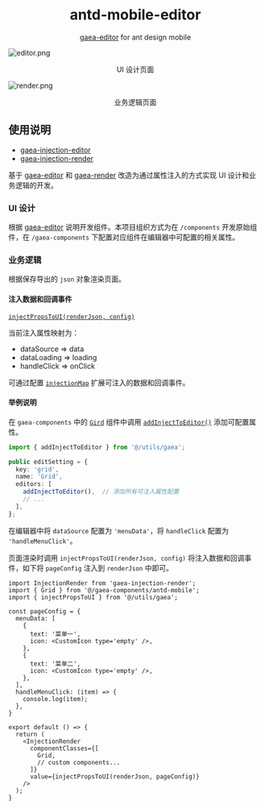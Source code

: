 <h1 align="center">antd-mobile-editor</h1>

<div align="center">

[gaea-editor](https://github.com/ascoders/gaea-editor) for ant design mobile

</div>


![editor.png](https://i.loli.net/2019/11/11/Zrus9S1CXz73UA2.png)

<p align="center">UI 设计页面</p>

![render.png](https://i.loli.net/2019/11/11/lBiK4zhIHwgn9JE.png)

<p align="center">业务逻辑页面</p>

## 使用说明

* [gaea-injection-editor](https://github.com/theprimone/gaea-injection-editor)
* [gaea-injection-render](https://github.com/theprimone/gaea-injection-render)

基于 [gaea-editor](https://github.com/ascoders/gaea-editor) 和 [gaea-render](https://github.com/ascoders/gaea-render) 改造为通过属性注入的方式实现 UI 设计和业务逻辑的开发。

### UI 设计

根据 [gaea-editor](https://github.com/ascoders/gaea-editor#add-custom-component-to-the-drag-menu) 说明开发组件。本项目组织方式为在 `/components` 开发原始组件，在 `/gaea-components` 下配置对应组件在编辑器中可配置的相关属性。

### 业务逻辑

根据保存导出的 `json` 对象渲染页面。

#### 注入数据和回调事件

[`injectPropsToUI(renderJson, config)`](/src/utils/gaea.ts#L27)

当前注入属性映射为：

* dataSource => data
* dataLoading => loading
* handleClick => onClick

可通过配置 [`injectionMap`](/src/utils/gaea.ts#L12) 扩展可注入的数据和回调事件。

#### 举例说明

在 `gaea-components` 中的 [`Gird`](/src/gaea-components/antd-mobile/Grid/type.ts) 组件中调用 [`addInjectToEditor()`](/src/utils/gaea.ts#L53) 添加可配置属性。

```ts
import { addInjectToEditor } from '@/utils/gaea';

public editSetting = {
  key: 'grid',
  name: 'Grid',
  editors: [
    addInjectToEditor(),  // 添加所有可注入属性配置
    // ...
  ],
};
```

在编辑器中将 `dataSource` 配置为 `'menuData'`，将 `handleClick` 配置为 `'handleMenuClick'`。

页面渲染时调用 `injectPropsToUI(renderJson, config)` 将注入数据和回调事件，如下将 `pageConfig` 注入到 `renderJson` 中即可。

```tsx
import InjectionRender from 'gaea-injection-render';
import { Grid } from '@/gaea-components/antd-mobile';
import { injectPropsToUI } from '@/utils/gaea';

const pageConfig = {
  menuData: [
    {
      text: '菜单一',
      icon: <CustomIcon type='empty' />,
    },
    {
      text: '菜单二',
      icon: <CustomIcon type='empty' />,
    },
  ],
  handleMenuClick: (item) => {
    console.log(item);
  },
}

export default () => {
  return (
    <InjectionRender
      componentClasses={[
        Grid,
        // custom components...
      ]}
      value={injectPropsToUI(renderJson, pageConfig)}
    />
  );
}
```
